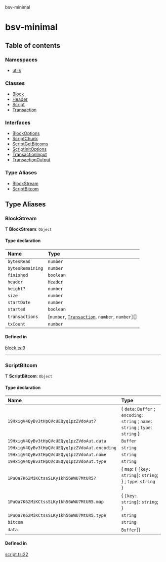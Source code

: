 bsv-minimal

# bsv-minimal

## Table of contents

### Namespaces

- [utils](modules/utils.md)

### Classes

- [Block](classes/Block.md)
- [Header](classes/Header.md)
- [Script](classes/Script.md)
- [Transaction](classes/Transaction.md)

### Interfaces

- [BlockOptions](interfaces/BlockOptions.md)
- [ScriptChunk](interfaces/ScriptChunk.md)
- [ScriptGetBitcoms](interfaces/ScriptGetBitcoms.md)
- [ScriptInitOptions](interfaces/ScriptInitOptions.md)
- [TransactionInput](interfaces/TransactionInput.md)
- [TransactionOutput](interfaces/TransactionOutput.md)

### Type Aliases

- [BlockStream](README.md#blockstream)
- [ScriptBitcom](README.md#scriptbitcom)

## Type Aliases

### BlockStream

Ƭ **BlockStream**: `Object`

#### Type declaration

| Name | Type |
| :------ | :------ |
| `bytesRead` | `number` |
| `bytesRemaining` | `number` |
| `finished` | `boolean` |
| `header` | [`Header`](classes/Header.md) |
| `height?` | `number` |
| `size` | `number` |
| `startDate` | `number` |
| `started` | `boolean` |
| `transactions` | [`number`, [`Transaction`](classes/Transaction.md), `number`, `number`][] |
| `txCount` | `number` |

#### Defined in

[block.ts:9](https://github.com/kevinejohn/bsv-minimal/blob/master/src/block.ts#L9)

___

### ScriptBitcom

Ƭ **ScriptBitcom**: `Object`

#### Type declaration

| Name | Type |
| :------ | :------ |
| `19HxigV4QyBv3tHpQVcUEQyq1pzZVdoAut?` | { `data`: `Buffer` ; `encoding`: `string` ; `name`: `string` ; `type`: `string`  } |
| `19HxigV4QyBv3tHpQVcUEQyq1pzZVdoAut.data` | `Buffer` |
| `19HxigV4QyBv3tHpQVcUEQyq1pzZVdoAut.encoding` | `string` |
| `19HxigV4QyBv3tHpQVcUEQyq1pzZVdoAut.name` | `string` |
| `19HxigV4QyBv3tHpQVcUEQyq1pzZVdoAut.type` | `string` |
| `1PuQa7K62MiKCtssSLKy1kh56WWU7MtUR5?` | { `map`: { `[key: string]`: `string`;  } ; `type`: `string`  } |
| `1PuQa7K62MiKCtssSLKy1kh56WWU7MtUR5.map` | { `[key: string]`: `string`;  } |
| `1PuQa7K62MiKCtssSLKy1kh56WWU7MtUR5.type` | `string` |
| `bitcom` | `string` |
| `data` | `Buffer`[] |

#### Defined in

[script.ts:22](https://github.com/kevinejohn/bsv-minimal/blob/master/src/script.ts#L22)
